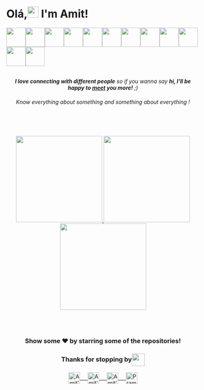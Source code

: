 
# Olá,<img src="https://user-images.githubusercontent.com/54329870/98367688-1537f180-205c-11eb-8c9e-52adf49d78b0.gif" width="29px" />  I'm Amit!

<!-- ### Glad to see you here!
<img align='right' src="https://raw.githubusercontent.com/Amitpatil215/AmitPatil215/74da6a7721bd68695078abe84e715b11e992bb4a/Assets/pic.svg" width="300" />
I'm a 2nd yr student pursuing Bachelors's in Information Technology 🎓 from Jaypee University 🏛. I'm a passionate learner who's always willing to learn and work across technologies and domains 💡. I love to explore new technologies and leverage them to solve real-life problems ✨. I'm currently into Android Development 🕸️ and working on my Data Structures and Algorithms.

## More about me...

- 🔭 I’m currently working on Flutter, Dart, Firebase.
- 🌱 I’m currently learning State Management
- 👯 I’m looking to collaborate on Flutter Widget Guide App
- ⚡ Vision: Learning must be accessed free of cost

## Languages and Tools:
-->

<img height="50" src="https://www.vectorlogo.zone/logos/flutterio/flutterio-ar21.svg"><img height="50" src="https://www.vectorlogo.zone/logos/dartlang/dartlang-ar21.svg"><img height="50" src="https://www.vectorlogo.zone/logos/javascript/javascript-ar21.svg"><img height="50" src="https://www.vectorlogo.zone/logos/nodejs/nodejs-ar21.svg"><img height="50" src="https://www.vectorlogo.zone/logos/android/android-ar21.svg"><img height="50" src="https://www.vectorlogo.zone/logos/google_play/google_play-ar21.svg"><img height="50" src="https://www.vectorlogo.zone/logos/visualstudio_code/visualstudio_code-ar21.svg"><img height="50" src="https://www.vectorlogo.zone/logos/firebase/firebase-ar21.svg"><img height="50" src="https://www.vectorlogo.zone/logos/sqlite/sqlite-ar21.svg"><img height="50" src="https://www.vectorlogo.zone/logos/google_admob/google_admob-ar21.svg"><img height="50" src="https://www.vectorlogo.zone/logos/apple_appstore/apple_appstore-ar21.svg"><img height="50" src="https://www.vectorlogo.zone/logos/stackoverflow/stackoverflow-ar21.svg">
<br></br>

<div align="center">


 <em><b>I love connecting with different people</b> so if you wanna say <b>hi, I'll be happy to [meet](https://t.me/amitpatil215) you more!</b> ;)</em>
 ###### Know everything about something and something about everything !
</div>

<br> </br>

<div align="center">

<a href="https://github.com/PrescribedHealth" target="blank">
  <img src="https://user-images.githubusercontent.com/54329870/98346873-a26b4e00-203c-11eb-9e37-34e77ca52c11.gif"  width="225">
 </a>

 <a href="https://github.com/PrescribedHealth" target="blank">
  <img src="https://user-images.githubusercontent.com/54329870/98347267-33422980-203d-11eb-94a9-c545c638c32e.gif"  width="225">
 </a>

 <a href="https://github.com/Amitpatil215/Encoding-Flutter" target="blank">
  <img src="https://user-images.githubusercontent.com/54329870/98350203-0859d480-2041-11eb-90c0-ee1f226831e2.gif"  width="225">
 </a>

</div>

<br></br>

<div align="center">

### Show some ❤️ by starring some of the repositories!

</div>

<div align="center">
  <h3 align="center">Thanks for stopping by<img align="center" src="https://user-images.githubusercontent.com/54329870/98367698-18cb7880-205c-11eb-844e-0b44c39df85c.gif" height="33px" /></h3>
</div>

<p align="center">
 <a href="https://www.linkedin.com/in/amit-patil-82575a18b/" target="blank">
  <img align="center" alt="Amit's LinkedIn" width="30px" height="30px" src="https://www.vectorlogo.zone/logos/linkedin/linkedin-icon.svg" /> &nbsp; &nbsp;
 </a>
 <a href="https://www.instagram.com/encodingflutter/" target="blank">
  <img align="center" alt="Amit's Instagram" width="30px" height="30px" src="https://www.vectorlogo.zone/logos/instagram/instagram-icon.svg" /> &nbsp; &nbsp;
 </a>
 <a href="https://twitter.com/Amit_Patil_21" target="blank">
  <img align="center" alt="Amit's Twitter" width="30px" height="30px" src="https://www.vectorlogo.zone/logos/twitter/twitter-official.svg" /> &nbsp; &nbsp;
 </a>
 <a href="https://www.facebook.com/amitgpatil215" target="blank">
  <img align="center" alt="Pramod's Twitter" width="30px" height="30px" src="https://www.vectorlogo.zone/logos/facebook/facebook-icon.svg" />
 </a>

</p>
